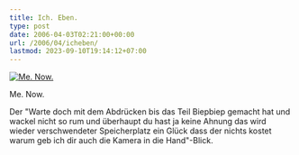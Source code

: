 ```yaml
---
title: Ich. Eben.
type: post
date: 2006-04-03T02:21:00+00:00
url: /2006/04/icheben/
lastmod: 2023-09-10T19:14:12+07:00
---
```

<div class="flickr">
  <a href="http://www.flickr.com/photos/schreibblogade/122355961/" title="Me. Now."><img src="//static.flickr.com/42/122355961_7ad467330e.jpg" alt="Me. Now." /></a></p>

  <p>
    Me. Now.
  </p>
</div>

Der "Warte doch mit dem Abdrücken bis das Teil Biepbiep gemacht hat und wackel nicht so rum und überhaupt du hast ja keine Ahnung das wird wieder verschwendeter Speicherplatz ein Glück dass der nichts kostet warum geb ich dir auch die Kamera in die Hand"-Blick.
